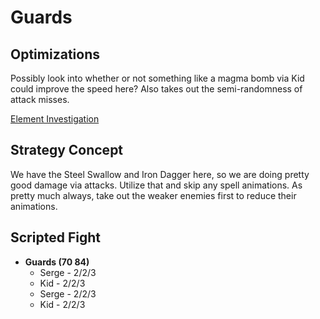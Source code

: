 # Guards

## Optimizations

Possibly look into whether or not something like a magma bomb via Kid could
improve the speed here? Also takes out the semi-randomness of attack misses.

[Element Investigation][1]

## Strategy Concept

We have the Steel Swallow and Iron Dagger here, so we are doing pretty good
damage via attacks. Utilize that and skip any spell animations. As pretty much
always, take out the weaker enemies first to reduce their animations.

## Scripted Fight

  * **Guards (70 84)**
    * Serge - 2/2/3
    * Kid - 2/2/3
    * Serge - 2/2/3
    * Kid - 2/2/3

[1]: https://github.com/drush211/Speedruns/issues/10